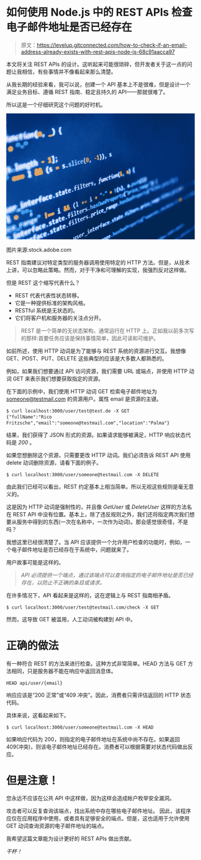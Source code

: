 # 如何使用 Node.js 中的 REST APIs 检查电子邮件地址是否已经存在

> 原文：<https://levelup.gitconnected.com/how-to-check-if-an-email-address-already-exists-with-rest-apis-node-js-68c91aacca97>

本文将关注 REST APIs 的设计。这听起来可能很琐碎，但开发者关于这一点的问题让我相信，有些事情并不像看起来那么清楚。

从我长期的经验来看，我可以说，创建一个 API 基本上不是很难，但是设计一个满足业务目标、遵循 REST 指南、稳定且持久的 API——那就很难了。

所以这是一个仔细研究这个问题的好时机。

![](img/fe1002d08daa77ce3507200b33c921e9.png)

图片来源:stock.adobe.com

REST 指南建议对特定类型的服务器调用使用特定的 HTTP 方法。但是，从技术上讲，可以忽略此策略。然而，对于干净和可理解的实现，我强烈反对这样做。

但是 REST 这个缩写代表什么？

*   REST 代表代表性状态转移。
*   它是一种提供标准的架构风格。
*   RESTful 系统是无状态的。
*   它们将客户机和服务器的关注点分开。

> REST 是一个简单的无状态架构，通常运行在 HTTP 上。正如我以前多次写的那样:首要任务应该是保持事情简单，因此可读和可维护。

如前所述，使用 HTTP 动词是为了能够与 REST 系统的资源进行交互。我想像 GET、POST、PUT、DELETE 这些典型的应该是大多数人都熟悉的。

例如，如果我们想要通过 API 访问资源，我们需要 URL 或端点，并使用 HTTP 动词 GET 来表示我们想要获取指定的资源。

在下面的示例中，我们使用 HTTP 动词 GET 检索电子邮件地址为 someone@testmail.com 的资源用户。属性 email 是资源的主键。

```
$ curl localhost:3000/user/test@test.de -X GET
{"fullName":"Rico Fritzsche","email":"someone@testmail.com","location":"Palma"}
```

结果，我们获得了 JSON 形式的资源。如果请求能够被满足，HTTP 响应状态代码是 *200* 。

如果您想删除这个资源，只需要更改 HTTP 动词。我们必须告诉 REST API 使用 delete 动词删除资源，请看下面的例子。

```
$ curl localhost:3000/user/someone@testmail.com -X DELETE
```

由此我们已经可以看出，REST 约定基本上相当简单。所以无视这些规则是毫无意义的。

这是因为 HTTP 动词是强制性的，并且像 *GetUser* 或 *DeleteUser* 这样的方法名在 REST API 中没有位置。基本上，除了违反规则之外，我们还将指定两次我们想要从服务中得到的东西(一次在名称中，一次作为动词)。那会感觉很奇怪，不是吗？

我想这里已经很清楚了。当 API 应该提供一个允许用户检查的功能时，例如，一个电子邮件地址是否已经存在于系统中，问题就来了。

用户故事可能是这样的。

> *API 必须提供一个端点，通过该端点可以查询指定的电子邮件地址是否已经存在，以防止不正确的条目或请求。*

在许多情况下，API 看起来是这样的，这在逻辑上与 REST 指南相矛盾。

```
$ curl localhost:3000/user/test@testmail.com/check -X GET
```

然而，这导致 GET 被滥用，人工动词被构建到 API 中。

# **正确的做法**

有一种符合 REST 的方法来进行检查。这种方式非常简单。HEAD 方法与 GET 方法相同，只是服务器不能在响应中返回消息体。

```
HEAD api/user/{email}
```

响应应该是“200 正常”或“409 冲突”。因此，消费者只需评估返回的 HTTP 状态代码。

具体来说，这看起来如下。

```
$ curl localhost:3000/user/someone@testmail.com -X HEAD
```

如果响应代码为 200，则指定的电子邮件地址在系统中尚不存在。如果返回 409(冲突)，则该电子邮件地址已经存在。消费者可以根据需要对状态代码做出反应。

# 但是注意！

您永远不应该在公共 API 中这样做，因为这样会造成帐户枚举安全漏洞。

攻击者可以反复查询该端点，找出系统中存在哪些电子邮件地址。
因此，该程序应仅在应用程序中使用，或者具有足够安全的端点。但是，这也适用于允许使用 GET 动词查询资源的电子邮件地址的端点。

我希望这篇文章能为设计更好的 REST APIs 做出贡献。

*干杯！*